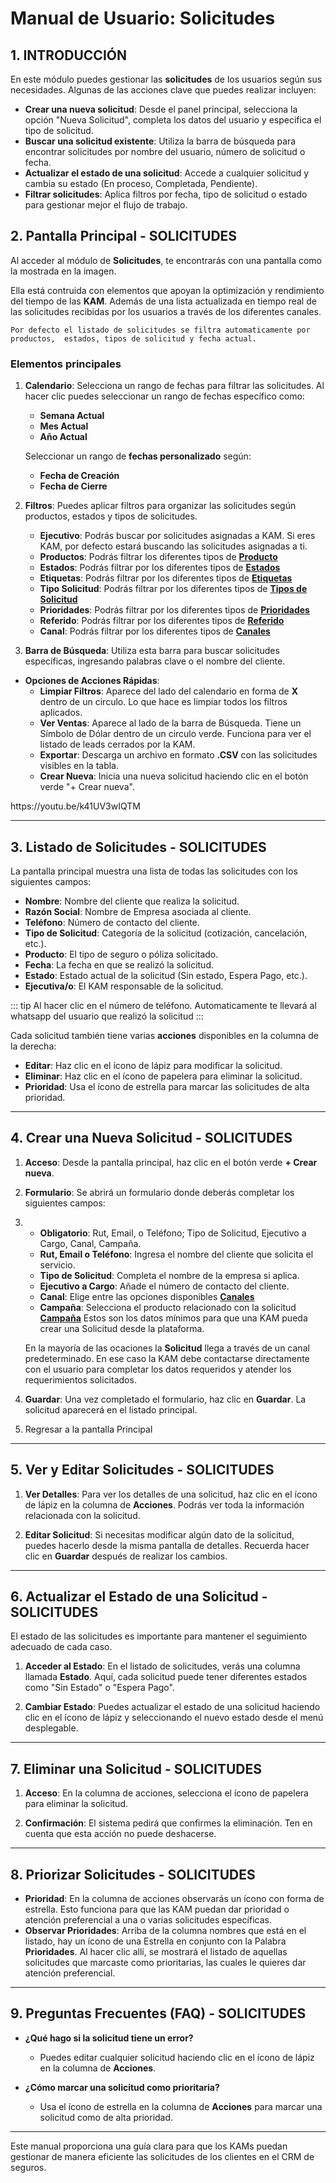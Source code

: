 # Manual de Usuario: Solicitudes

## 1. INTRODUCCIÓN

En este módulo puedes gestionar las **solicitudes** de los usuarios según sus necesidades. Algunas de las acciones clave que puedes realizar incluyen:

- **Crear una nueva solicitud**: Desde el panel principal, selecciona la opción "Nueva Solicitud", completa los datos del usuario y especifica el tipo de solicitud.
- **Buscar una solicitud existente**: Utiliza la barra de búsqueda para encontrar solicitudes por nombre del usuario, número de solicitud o fecha.
- **Actualizar el estado de una solicitud**: Accede a cualquier solicitud y cambia su estado (En proceso, Completada, Pendiente).
- **Filtrar solicitudes**: Aplica filtros por fecha, tipo de solicitud o estado para gestionar mejor el flujo de trabajo.

## 2. Pantalla Principal - SOLICITUDES

Al acceder al módulo de **Solicitudes**, te encontrarás con una pantalla como la mostrada en la imagen.

Ella está contruida con elementos que apoyan la optimización y rendimiento del tiempo de las **KAM**. Además de una lista actualizada en tiempo real de las solicitudes recibidas por los usuarios a través de los diferentes canales.


```
Por defecto el listado de solicitudes se filtra automaticamente por productos,  estados, tipos de solicitud y fecha actual.
```

### Elementos principales

1. **Calendario**: Selecciona un rango de fechas para filtrar las solicitudes. Al hacer clic puedes seleccionar un rango de fechas específico como:

   - **Semana Actual**
   - **Mes Actual**
   - **Año Actual**

    Seleccionar un rango de **fechas personalizado** según:
      - **Fecha de Creación**
      - **Fecha de Cierre**

2. **Filtros**: Puedes aplicar filtros para organizar las solicitudes según productos, estados y tipos de solicitudes.
   - **Ejecutivo**: Podrás buscar por solicitudes asignadas a KAM. Si eres KAM, por defecto estará buscando las solicitudes asignadas a ti.
   - **Productos**: Podrás filtrar los diferentes tipos de [**Producto**](#)
   - **Estados**: Podrás filtrar por los diferentes tipos de [**Estados**](#)
   - **Etiquetas**: Podrás filtrar por los diferentes tipos de [**Etiquetas**](#)
   - **Tipo Solicitud**: Podrás filtrar por los diferentes tipos de [**Tipos de Solicitud**](#)
   - **Prioridades**: Podrás filtrar por los diferentes tipos de [**Prioridades**](#)
   - **Referido**: Podrás filtrar por los diferentes tipos de [**Referido**](#)
   - **Canal**: Podrás filtrar por los diferentes tipos de [**Canales**](#)

3. **Barra de Búsqueda**: Utiliza esta barra para buscar solicitudes específicas, ingresando palabras clave o el nombre del cliente.

- **Opciones de Acciones Rápidas**:
  - **Limpiar Filtros**: Aparece del lado del calendario en forma de **X** dentro de un circulo. Lo que hace es limpiar todos los filtros aplicados.
  - **Ver Ventas**: Aparece al lado de la barra de Búsqueda. Tiene un Símbolo de Dólar dentro de un circulo verde. Funciona para ver el listado de leads cerrados por la KAM.
  - **Exportar**: Descarga un archivo en formato **.CSV** con las solicitudes visibles en la tabla.
  - **Crear Nueva**: Inicia una nueva solicitud haciendo clic en el botón verde "+ Crear nueva".

<YouTubeVideo videoId="k41UV3wIQTM" />
https://youtu.be/k41UV3wIQTM

---

## 3. Listado de Solicitudes - SOLICITUDES

La pantalla principal muestra una lista de todas las solicitudes con los siguientes campos:

- **Nombre**: Nombre del cliente que realiza la solicitud.
- **Razón Social**: Nombre de Empresa asociada al cliente.
- **Teléfono**: Número de contacto del cliente. 
- **Tipo de Solicitud**: Categoría de la solicitud (cotización, cancelación, etc.).
- **Producto**: El tipo de seguro o póliza solicitado.
- **Fecha**: La fecha en que se realizó la solicitud.
- **Estado**: Estado actual de la solicitud (Sin estado, Espera Pago, etc.).
- **Ejecutiva/o**: El KAM responsable de la solicitud.

::: tip
Al hacer clic en el número de teléfono. Automaticamente te llevará al whatsapp del usuario que realizó la solicitud
:::

Cada solicitud también tiene varias **acciones** disponibles en la columna de la derecha:

- **Editar**: Haz clic en el ícono de lápiz para modificar la solicitud.
- **Eliminar**: Haz clic en el ícono de papelera para eliminar la solicitud.
- **Prioridad**: Usa el ícono de estrella para marcar las solicitudes de alta prioridad.

---

## 4. Crear una Nueva Solicitud - SOLICITUDES

1. **Acceso**: Desde la pantalla principal, haz clic en el botón verde **+ Crear nueva**.

2. **Formulario**: Se abrirá un formulario donde deberás completar los siguientes campos:
3. - **Obligatorio**: Rut, Email, o Teléfono; Tipo de Solicitud, Ejecutivo a Cargo, Canal, Campaña.
   - **Rut, Email o Teléfono**: Ingresa el nombre del cliente que solicita el servicio.
   - **Tipo de Solicitud**: Completa el nombre de la empresa si aplica.
   - **Ejecutivo a Cargo**: Añade el número de contacto del cliente.
   - **Canal**: Elige entre las opciones disponibles [**Canales**](#)
   - **Campaña**: Selecciona el producto relacionado con la solicitud [**Campaña**](#)
   Estos son los datos mínimos para que una KAM pueda crear una Solicitud desde la plataforma.

   En la mayoría de las ocaciones la **Solicitud** llega a través de un canal predeterminado. En ese caso la KAM debe contactarse directamente con el usuario para completar los datos requeridos y atender los requerimientos solicitados.

4. **Guardar**: Una vez completado el formulario, haz clic en **Guardar**. La solicitud aparecerá en el listado principal.
5. Regresar a la pantalla Principal

---

## 5. Ver y Editar Solicitudes - SOLICITUDES

1. **Ver Detalles**: Para ver los detalles de una solicitud, haz clic en el ícono de lápiz en la columna de **Acciones**. Podrás ver toda la información relacionada con la solicitud.

2. **Editar Solicitud**: Si necesitas modificar algún dato de la solicitud, puedes hacerlo desde la misma pantalla de detalles. Recuerda hacer clic en **Guardar** después de realizar los cambios.

---

## 6. Actualizar el Estado de una Solicitud - SOLICITUDES

El estado de las solicitudes es importante para mantener el seguimiento adecuado de cada caso.

1. **Acceder al Estado**: En el listado de solicitudes, verás una columna llamada **Estado**. Aquí, cada solicitud puede tener diferentes estados como "Sin Estado" o "Espera Pago".

2. **Cambiar Estado**: Puedes actualizar el estado de una solicitud haciendo clic en el ícono de lápiz y seleccionando el nuevo estado desde el menú desplegable.

---

## 7. Eliminar una Solicitud - SOLICITUDES

1. **Acceso**: En la columna de acciones, selecciona el ícono de papelera para eliminar la solicitud.

2. **Confirmación**: El sistema pedirá que confirmes la eliminación. Ten en cuenta que esta acción no puede deshacerse.

---

## 8. Priorizar Solicitudes - SOLICITUDES

- **Prioridad**: En la columna de acciones observarás un ícono con forma de estrella. Esto funciona para que las KAM puedan dar prioridad o atención preferencial a una o varias solicitudes específicas.
- **Observar Prioridades**: Arriba de la columna nombres que está en el listado, hay un ícono de una Estrella en conjunto con la Palabra **Prioridades**. Al hacer clic allí, se mostrará el listado de aquellas solicitudes que marcaste como prioritarias, las cuales le quieres dar atención preferencial.

---

## 9. Preguntas Frecuentes (FAQ) - SOLICITUDES

- **¿Qué hago si la solicitud tiene un error?**  
  - Puedes editar cualquier solicitud haciendo clic en el ícono de lápiz en la columna de **Acciones**.
  
- **¿Cómo marcar una solicitud como prioritaria?**  
  - Usa el ícono de estrella en la columna de **Acciones** para marcar una solicitud como de alta prioridad.

---

Este manual proporciona una guía clara para que los KAMs puedan gestionar de manera eficiente las solicitudes de los clientes en el CRM de seguros.
